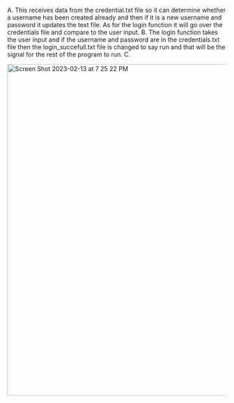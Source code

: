 A.	This receives data from the credential.txt file so it can determine whether a username has been created already and then if it is a new username and password it updates the text file. As for the login function it will go over the credentials file and compare to the user input.
B.	The login function takes the user input and if the username and password are in the credentials.txt file then the login_succefull.txt file is changed to say run and that will be the signal for the rest of the program to run.
C.	

 
<img width="762" alt="Screen Shot 2023-02-13 at 7 25 22 PM" src="https://user-images.githubusercontent.com/122414709/218632343-1483a229-81cf-4deb-b348-cc9b54965a0d.png">
